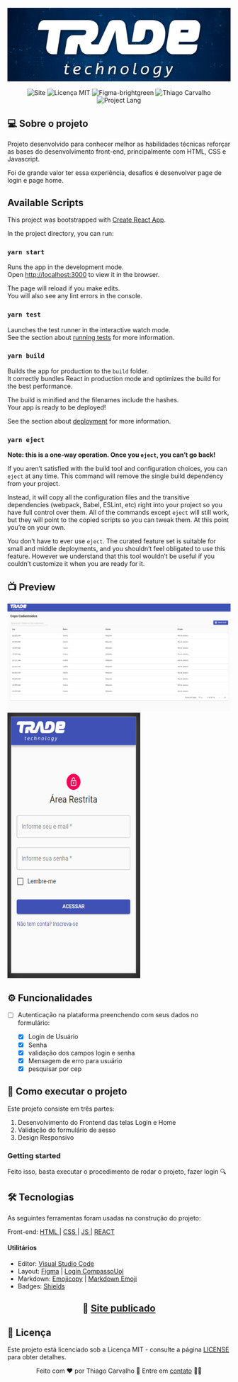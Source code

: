 


<p align="center"><img src="https://github.com/thiagotcs/trade/blob/master/src/assets/github/trade-git.png"></p>

<p align = "center">
    <img src = "https://img.shields.io/badge/Site-CompassoUol-red" alt= "Site">
    <img src = "https://img.shields.io/badge/License-MIT-blue.svg" alt = "Licença MIT">
    <img src = "https://img.shields.io/badge/Layout%20preview-Figma-brightgreen" alt = "Figma-brightgreen">
    <img src = "https://img.shields.io/badge/Made%20by-Thiago%20Carvalho-orange" alt = "Thiago Carvalho">
       <img src = "https://img.shields.io/badge/Project%20Lang-Portugueses%20BR-green" alt = "Project Lang">


  </a>
</p>


## :computer: Sobre o projeto

Projeto desenvolvido para conhecer melhor as habilidades técnicas reforçar as bases do desenvolvimento front-end, principalmente com HTML, CSS e Javascript.

Foi de grande valor ter essa experiência, desafios é desenvolver page de login e page home.



## Available Scripts

This project was bootstrapped with [Create React App](https://github.com/facebook/create-react-app).

In the project directory, you can run:

### `yarn start`

Runs the app in the development mode.<br />
Open [http://localhost:3000](http://localhost:3000) to view it in the browser.

The page will reload if you make edits.<br />
You will also see any lint errors in the console.

### `yarn test`

Launches the test runner in the interactive watch mode.<br />
See the section about [running tests](https://facebook.github.io/create-react-app/docs/running-tests) for more information.

### `yarn build`

Builds the app for production to the `build` folder.<br />
It correctly bundles React in production mode and optimizes the build for the best performance.

The build is minified and the filenames include the hashes.<br />
Your app is ready to be deployed!

See the section about [deployment](https://facebook.github.io/create-react-app/docs/deployment) for more information.

### `yarn eject`

**Note: this is a one-way operation. Once you `eject`, you can’t go back!**

If you aren’t satisfied with the build tool and configuration choices, you can `eject` at any time. This command will remove the single build dependency from your project.

Instead, it will copy all the configuration files and the transitive dependencies (webpack, Babel, ESLint, etc) right into your project so you have full control over them. All of the commands except `eject` will still work, but they will point to the copied scripts so you can tweak them. At this point you’re on your own.

You don’t have to ever use `eject`. The curated feature set is suitable for small and middle deployments, and you shouldn’t feel obligated to use this feature. However we understand that this tool wouldn’t be useful if you couldn’t customize it when you are ready for it.


## 📺 Preview

<img src="https://github.com/thiagotcs/trade/blob/master/src/assets/github/trade-home.PNG"> <img src="https://github.com/thiagotcs/trade/blob/master/src/assets/github/trade-login.PNG"  width="300" height="600">

## ⚙️ Funcionalidades

- [ ] Autenticação na plataforma preenchendo com seus dados no formulário:

  - [x] Login de Usuário
  - [x] Senha
  - [x] validação dos campos login e senha
  - [x] Mensagem de erro para usuário
  - [x] pesquisar por cep

## 🚀 Como executar o projeto

<p>
Este projeto consiste em três partes:
</p>

1. Desenvolvimento do Frontend das telas Login e Home
2. Validação do formulário de aesso
3. Design Responsivo

### Getting started

<p>
Feito isso, basta executar o procedimento de rodar o projeto, fazer login 🔍
</p>

## 🛠 Tecnologias

<p>
As seguintes ferramentas foram usadas na construção do projeto:
</p>
<p>
Front-end: <a href="https://developer.mozilla.org/pt-BR/docs/Web/HTML"> HTML </a> | <a href="https://developer.mozilla.org/pt-BR/docs/Web/CSS"> CSS </a> | <a href="https://developer.mozilla.org/pt-BR/docs/Web/JavaScript"> JS </a> | <a href="https://pt-br.reactjs.org/"> REACT </a>
</p>

#### Utilitários

- Editor: <a href="https://code.visualstudio.com/">Visual Studio Code</a>
- Layout: <a href="https://www.figma.com/">Figma<a/> | <a href="https://www.figma.com/file/D9NUCsGJ1gCvmL0ZUnb7SJ/keepalive?node-id=0%3A1">Login CompassoUol</a>
- Markdown: <a href="https://www.emojicopy.com/">Emojicopy</a> | <a href="https://gist.github.com/rxaviers/7360908">Markdown Emoji</a>
- Badges: <a href="https://shields.io/">Shields</a>

## <p align = "center"> 🚀 <a href="#" target="_blank">Site publicado</a></p>

## 📝 Licença

Este projeto está licenciado sob a Licença MIT - consulte a página [LICENSE](https://opensource.org/licenses/MIT) para obter detalhes.

<p align = "center">
Feito com ❤️ por Thiago Carvalho 👋 Entre em <a href="https://www.linkedin.com/in/thiagocarvalhofrontend/">contato</a> 👨‍💻
</p>
